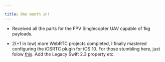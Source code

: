```yaml
---

title: One month in!
---
```


* Received all the parts for the FPV Singlecopter UAV capable of 1kg payloads.

* 2(+1 in tow) more WebRTC projects completed, I finally mastered configuring the iOSRTC plugin for iOS 10. For those stumbling here, just folow [this](https://github.com/eface2face/cordova-plugin-iosrtc/issues/182#issuecomment-249808498). Add the Legacy Swift 2.3 property etc.


